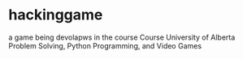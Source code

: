 # hackinggame
 a game being devolapws in the course Course  University of Alberta  Problem Solving, Python Programming, and Video Games
